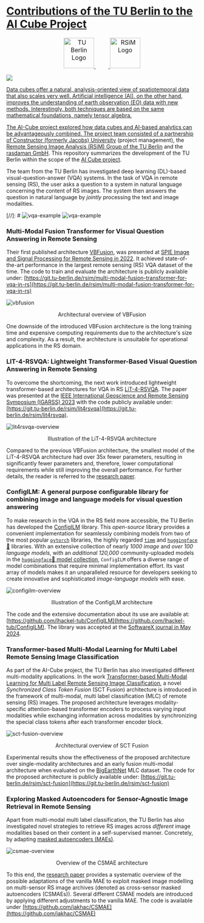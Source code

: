 # [Contributions of the TU Berlin to the AI Cube Project](https://eo-lab.org/en/projects/?id=12443968-ab8d-439b-8794-57d25b260406) 

<div align="center">
<a href="https://www.tu.berlin/"><img src="https://raw.githubusercontent.com/wiki/lhackel-tub/ConfigILM/static/imgs/tu-berlin-logo-long-red.svg" style="font-size: 1rem; height: 5em; width: auto" alt="TU Berlin Logo"/>
<img height="5em" hspace="17em"/>
<a href="https://rsim.berlin/"><img src="https://raw.githubusercontent.com/wiki/lhackel-tub/ConfigILM/static/imgs/RSiM_Logo_1.png" style="font-size: 1rem; height: 5em; width: auto" alt="RSiM Logo"/>
</div>

![](assets/ai-cube-logo.png)

Data cubes offer a natural, analysis-oriented view of spatiotemporal data that also scales very well.
Artificial intelligence (AI), on the other hand, improves the understanding of earth observation (EO) data with new methods.
Interestingly, both techniques are based on the same mathematical foundations, namely tensor algebra.

The AI-Cube project explored how data cubes and AI-based analytics
can be advantageously combined. The project team consisted of a
partnership of [Constructor (formerly Jacobs) University](https://constructor.university/)
(project management), the [Remote Sensing Image Analysis (RSiM) Group of the TU Berlin](https://rsim.berlin/)
and the [rasdaman GmbH](https://www.rasdaman.com/).
This repository summarizes the development of the TU Berlin within the scope of the [AI Cube project](https://eo-lab.org/en/projects/?id=12443968-ab8d-439b-8794-57d25b260406).

The team from the TU Berlin has investigated deep learning (DL)-based visual-question-answer (VQA) systems.
In the task of VQA in remote sensing (RS), the user asks a question to a system in natural language concerning the content of RS images.
The system then answers the question in natural language by _jointly_ processing the text and image modalities.

[//]: # ![vqa-example](./assets/vqa_example.png)
![vqa-example](./assets/VQA-basic.gif)

### Multi-Modal Fusion Transformer for Visual Question Answering in Remote Sensing

Their first published architecture [VBFusion](https://arxiv.org/abs/2210.04510), was presented at [SPIE Image and Signal Processing for Remote Sensing in 2022](https://spie.org/spie-sensors-imaging/presentation/Multi-modal-fusion-transformer-for-visual-question-answering-in-remote/12267-21#_=_).
It achieved state-of-the-art performance in the largest remote sensing (RS) VQA dataset of the time.
The code to train and evaluate the architecture is publicly available under:
[https://git.tu-berlin.de/rsim/multi-modal-fusion-transformer-for-vqa-in-rs](https://git.tu-berlin.de/rsim/multi-modal-fusion-transformer-for-vqa-in-rs)

![vbfusion](./assets/vbfusion.png)
<p align="center">Architectural overview of VBFusion</p>

One downside of the introduced VBFusion architecture is the long training time and expensive computing requirements due to the architecture's size and complexity.
As a result, the architecture is unsuitable for operational applications in the RS domain.

### LIT-4-RSVQA: Lightweight Transformer-Based Visual Question Answering in Remote Sensing

To overcome the shortcoming, the next work introduced lightweight transformer-based architectures for VQA in RS [LiT-4-RSVQA](https://arxiv.org/abs/2306.00758).
The paper was presented at the [IEEE International Geoscience and Remote Sensing Symposium (IGARSS) 2023](https://ieeexplore.ieee.org/document/10281674)
with the code publicly available under: [https://git.tu-berlin.de/rsim/lit4rsvqa](https://git.tu-berlin.de/rsim/lit4rsvqa).

![lit4rsvqa-overview](./assets/lit4rsvqa.png)
<p align="center">Illustration of the LiT-4-RSVQA architecture</p>

Compared to the previous VBFusion architecture, the smallest model of the LiT-4-RSVQA architecture had over 35x fewer parameters, resulting
in significantly fewer parameters and, therefore, lower computational requirements while still improving the overall performance.
For further details, the reader is referred to the [research paper](https://arxiv.org/pdf/2306.00758.pdf).

### ConfigILM: A general purpose configurable library for combining image and language models for visual question answering

To make research in the VQA in the RS field more accessible, the TU Berlin has developed the [ConfigILM](https://github.com/lhackel-tub/ConfigILM) library.
This _open-source_ library provides a convenient implementation for seamlessly combining models
from two of the most popular [`pytorch`](https://pytorch.org/) libraries,
the highly regarded [`timm`](https://github.com/rwightman/pytorch-image-models) and [`huggingface`🤗](https://huggingface.co/) libraries.
With an extensive collection of nearly _1000 image_ and _over 100 language models_,
with an _additional 120,000_ community-uploaded models in the [`huggingface`🤗 model collection](https://huggingface.co/models),
`ConfigILM` offers a diverse range of model combinations that require minimal implementation effort.
Its vast array of models makes it an unparalleled resource for developers seeking to create
innovative and sophisticated _image-language models_ with ease.

![configilm-overview](./assets/configilm.png)
<p align="center">Illustration of the ConfigILM architecture</p>

The code and the extensive documentation about its use are available at: [https://github.com/lhackel-tub/ConfigILM](https://github.com/lhackel-tub/ConfigILM).
The library was accepted at the [SoftwareX journal in May 2024](https://www.sciencedirect.com/science/article/pii/S235271102400102X).

### Transformer-based Multi-Modal Learning for Multi Label Remote Sensing Image Classification

As part of the AI-Cube project, the TU Berlin has also investigated different multi-modality applications.
In the work [Transformer-based Multi-Modal Learning for Multi Label Remote Sensing Image Classification](https://arxiv.org/abs/2306.01523), a novel
_Synchronized Class Token Fusion_ (SCT Fusion) architecture is introduced in the framework of multi-modal, multi label classification (MLC) of remote sensing
(RS) images. The proposed architecture leverages modality-specific attention-based transformer encoders to process varying input modalities while exchanging information across
modalities by synchronizing the special class tokens after each transformer encoder block.

![sct-fusion-overview](./assets/sct_fusion.png)
<p align="center">Architectural overview of SCT Fusion</p>

Experimental results show the effectiveness of the proposed architecture over single-modality architectures and an early fusion multi-modal
architecture when evaluated on the [BigEarthNet](https://bigearth.net/) MLC dataset.
The code for the proposed architecture is publicly available under: [https://git.tu-berlin.de/rsim/sct-fusion](https://git.tu-berlin.de/rsim/sct-fusion)

### Exploring Masked Autoencoders for Sensor-Agnostic Image Retrieval in Remote Sensing

Apart from multi-modal multi label classification, the TU Berlin has also investigated novel strategies to retrieve
RS images across _different_ image modalities based on their content in a self-supervised manner.
Concretely, by adapting [masked autoencoders (MAEs)](https://arxiv.org/abs/2111.06377).

![csmae-overview](./assets/csmae.png)
<p align="center">Overview of the CSMAE architecture</p>

To this end, the [research paper](https://arxiv.org/abs/2401.07782) provides a systematic overview of the possible adaptations of the vanilla MAE to exploit masked image modelling on
multi-sensor RS image archives (denoted as cross-sensor masked autoencoders (CSMAEs)). 
Several different CSMAE models are introduced by applying different adjustments to the vanilla MAE.
The code is available under [https://github.com/jakhac/CSMAE](https://github.com/jakhac/CSMAE)

